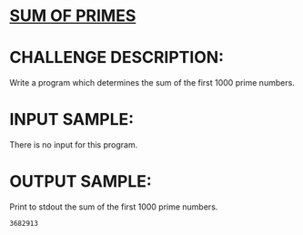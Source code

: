 # [SUM OF PRIMES]

# CHALLENGE DESCRIPTION:

Write a program which determines the sum of the first 1000 prime numbers.

# INPUT SAMPLE:

There is no input for this program.

# OUTPUT SAMPLE:

Print to stdout the sum of the first 1000 prime numbers.

```
3682913
```

[SUM OF PRIMES]:https://www.codeeval.com/open_challenges/4/
